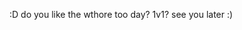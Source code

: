 :D
  do you like the wthore too day?
1v1?
see you later :)
<!---
ruby-199/ruby-199 is a ✨ special ✨ repository because its `README.md` (this file) appears on your GitHub profile.
You can click the Preview link to take a look at your changes.
--->
